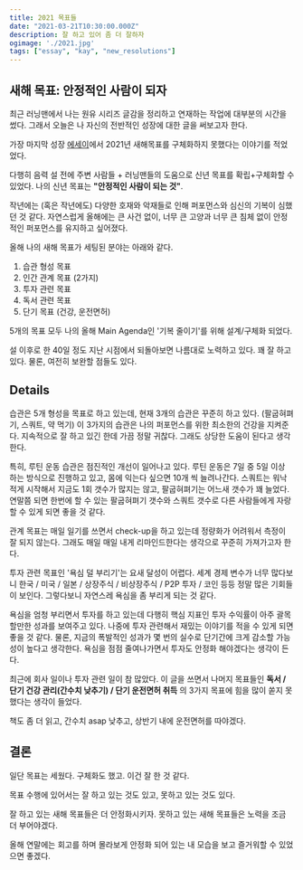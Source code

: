 ```yaml
---
title: 2021 목표들
date: "2021-03-21T10:30:00.000Z"
description: 잘 하고 있어 좀 더 잘하자
ogimage: './2021.jpg'
tags: ["essay", "kay", "new_resolutions"]
---
```


## 새해 목표: 안정적인 사람이 되자

최근 러닝맨에서 나는 원유 시리즈 글감을 정리하고 연재하는 작업에 대부분의 시간을 썼다. 그래서 오늘은 나 자신의 전반적인 성장에 대한 글을 써보고자 한다.

가장 마지막 성장 [에세이](https://www.learningman.co/adieu2020/)에서 2021년 새해목표를 구체화하지 못했다는 이야기를 적었었다. 

다행히 음력 설 전에 주변 사람들 + 러닝맨들의 도움으로 신년 목표를 확립+구체화할 수 있었다. 나의 신년 목표는 **"안정적인 사람이 되는 것"**.

작년에는 (혹은 작년에도) 다양한 호재와 악재들로 인해 퍼포먼스와 심신의 기복이 심했던 것 같다. 자연스럽게 올해에는 큰 사건 없이, 너무 큰 고양과 너무 큰 침체 없이 안정적인 퍼포먼스를 유지하고 싶어졌다.

올해 나의 새해 목표가 세팅된 분야는 아래와 같다.

1. 습관 형성 목표
2. 인간 관계 목표 (2가지)
3. 투자 관련 목표
4. 독서 관련 목표
5. 단기 목표 (건강, 운전면허)

5개의 목표 모두 나의 올해 Main Agenda인 '기복 줄이기'를 위해 설계/구체화 되었다.

설 이후로 한 40일 정도 지난 시점에서 되돌아보면 나름대로 노력하고 있다. 꽤 잘 하고 있다. 물론, 여전히 보완할 점들도 있다.

## Details

습관은 5개 형성을 목표로 하고 있는데, 현재 3개의 습관은 꾸준히 하고 있다. (팔굽혀펴기, 스쿼트, 약 먹기) 이 3가지의 습관은 나의 퍼포먼스를 위한 최소한의 건강을 지켜준다. 지속적으로 잘 하고 있긴 한데 가끔 정말 귀찮다. 그래도 상당한 도움이 된다고 생각한다.

특히, 루틴 운동 습관은 점진적인 개선이 일어나고 있다. 루틴 운동은 7일 중 5일 이상 하는 방식으로 진행하고 있고, 몸에 익는다 싶으면 10개 씩 늘려나간다. 스쿼트는 워낙 적게 시작해서 지금도 1회 갯수가 많지는 않고, 팔굽혀펴기는 어느새 갯수가 꽤 늘었다. 연말쯤 되면 한번에 할 수 있는 팔굽혀펴기 갯수와 스쿼트 갯수로 다른 사람들에게 자랑할 수 있게 되면 좋을 것 같다.

관계 목표는 매일 일기를 쓰면서 check-up을 하고 있는데 정량화가 어려워서 측정이 잘 되지 않는다. 그래도 매일 매일 내게 리마인드한다는 생각으로 꾸준히 가져가고자 한다.

투자 관련 목표인 '욕심 덜 부리기'는 요새 달성이 어렵다. 세계 경제 변수가 너무 많다보니 한국 / 미국 / 일본 / 상장주식 / 비상장주식 / P2P 투자 / 코인 등등 정말 많은 기회들이 보인다. 그렇다보니 자연스레 욕심을 좀 부리게 되는 것 같다. 

욕심을 엄청 부리면서 투자를 하고 있는데 다행히 핵심 지표인 투자 수익률이 아주 괄목할만한 성과를 보여주고 있다. 나중에 투자 관련해서 재밌는 이야기를 적을 수 있게 되면 좋을 것 같다. 물론, 지금의 폭발적인 성과가 몇 번의 실수로 단기간에 크게 감소할 가능성이 높다고 생각한다. 욕심을 점점 줄여나가면서 투자도 안정화 해야겠다는 생각이 든다.

최근에 회사 일이나 투자 관련 일이 참 많았다. 이 글을 쓰면서 나머지 목표들인 **독서 / 단기 건강 관리(간수치 낮추기) / 단기 운전면허 취득** 의 3가지 목표에 힘을 많이 쏟지 못했다는 생각이 들었다.

책도 좀 더 읽고, 간수치 asap 낮추고, 상반기 내에 운전면허를 따야겠다.

## 결론

일단 목표는 세웠다. 구체화도 했고. 이건 잘 한 것 같다.

목표 수행에 있어서는 잘 하고 있는 것도 있고, 못하고 있는 것도 있다.

잘 하고 있는 새해 목표들은 더 안정화시키자. 못하고 있는 새해 목표들은 노력을 조금 더 부어야겠다.

올해 연말에는 회고를 하며 몰라보게 안정화 되어 있는 내 모습을 보고 즐거워할 수 있었으면 좋겠다.
